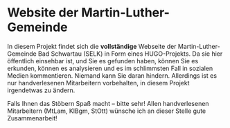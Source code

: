 # Website der Martin-Luther-Gemeinde

In diesem Projekt findet sich die **vollständige** Webseite der
Martin-Luther-Gemeinde Bad Schwartau (SELK) in Form eines HUGO-Projekts. Da sie
hier öffentlich einsehbar ist, und Sie es gefunden haben, können Sie es
erkunden, können es analysieren und es im schlimmsten Fall in sozialen Medien
kommentieren. Niemand kann Sie daran hindern. Allerdings ist es nur
handverlesenen Mitarbeitern vorbehalten, in diesem Projekt irgendetwas zu
ändern.

Falls Ihnen das Stöbern Spaß macht &ndash; bitte sehr! Allen handverlesenen
Mitarbeitern (MtLam, KlBgm, StOtt) wünsche ich an dieser Stelle gute
Zusammenarbeit!
